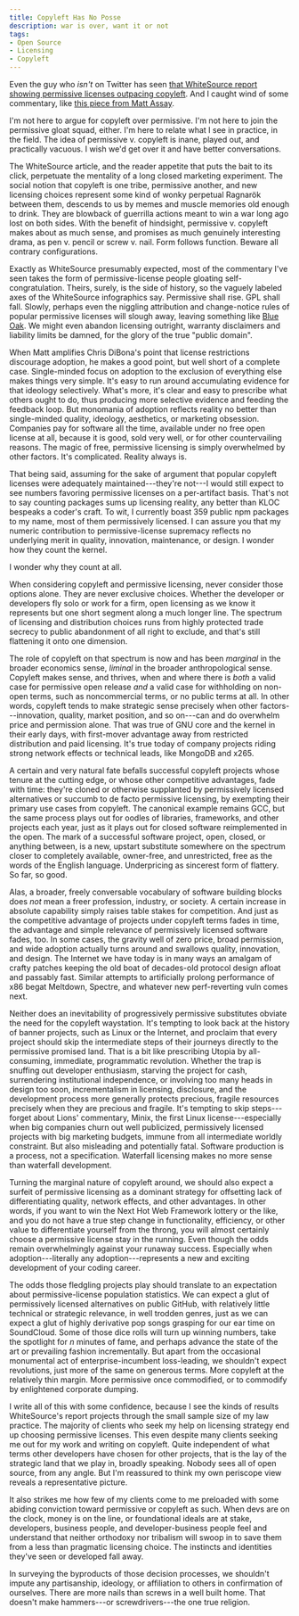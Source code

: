```yaml
---
title: Copyleft Has No Posse
description: war is over, want it or not
tags:
- Open Source
- Licensing
- Copyleft
---
```


Even the guy who _isn't_ on Twitter has seen [that WhiteSource report showing permissive licenses outpacing copyleft](https://resources.whitesourcesoftware.com/blog-whitesource/top-open-source-licenses-trends-and-predictions).  And I caught wind of some commentary, like [this piece from Matt Assay](https://www.techrepublic.com/article/digging-into-the-boom-in-permissive-open-source-licensing/).

I'm not here to argue for copyleft over permissive.  I'm not here to join the permissive gloat squad, either.  I'm here to relate what I see in practice, in the field.  The idea of permissive v. copyleft is inane, played out, and practically vacuous.  I wish we'd get over it and have better conversations.

The WhiteSource article, and the reader appetite that puts the bait to its click, perpetuate the mentality of a long closed marketing experiment.  The social notion that copyleft is one tribe, permissive another, and new licensing choices represent some kind of wonky perpetual Ragnarök between them, descends to us by memes and muscle memories old enough to drink.  They are blowback of guerrilla actions meant to win a war long ago lost on both sides.  With the benefit of hindsight, permissive v. copyleft makes about as much sense, and promises as much genuinely interesting drama, as pen v. pencil or screw v. nail.  Form follows function.  Beware all contrary configurations.

Exactly as WhiteSource presumably expected, most of the commentary I've seen takes the form of permissive-license people gloating self-congratulation.  Theirs, surely, is the side of history, so the vaguely labeled axes of the WhiteSource infographics say.  Permissive shall rise.  GPL shall fall.  Slowly, perhaps even the niggling attribution and change-notice rules of popular permissive licenses will slough away, leaving something like [Blue Oak](https://blueoakcouncil.org/license/1.0.0).  We might even abandon licensing outright, warranty disclaimers and liability limits be damned, for the glory of the true "public domain".

When Matt amplifies Chris DiBona's point that license restrictions discourage adoption, he makes a good point, but well short of a complete case.  Single-minded focus on adoption to the exclusion of everything else makes things very simple.  It's easy to run around accumulating evidence for that ideology selectively.  What's more, it's clear and easy to prescribe what others ought to do, thus producing more selective evidence and feeding the feedback loop.  But monomania of adoption reflects reality no better than single-minded quality, ideology, aesthetics, or marketing obsession.  Companies pay for software all the time, available under no free open license at all, because it is good, sold very well, or for other countervailing reasons.  The magic of free, permissive licensing is simply overwhelmed by other factors.  It's complicated.  Reality always is.

That being said, assuming for the sake of argument that popular copyleft licenses were adequately maintained---they're not---I would still expect to see numbers favoring permissive licenses on a per-artifact basis.  That's not to say counting packages sums up licensing reality, any better than KLOC bespeaks a coder's craft.  To wit, I currently boast 359 public npm packages to my name, most of them permissively licensed.  I can assure you that my numeric contribution to permissive-license supremacy reflects no underlying merit in quality, innovation, maintenance, or design.  I wonder how they count the kernel.

I wonder why they count at all.

When considering copyleft and permissive licensing, never consider those options alone.  They are never exclusive choices.  Whether the developer or developers fly solo or work for a firm, open licensing as we know it represents but one short segment along a much longer line.  The spectrum of licensing and distribution choices runs from highly protected trade secrecy to public abandonment of all right to exclude, and that's still flattening it onto one dimension.

The role of copyleft on that spectrum is now and has been _marginal_ in the broader economics sense, _liminal_ in the broader anthropological sense.  Copyleft makes sense, and thrives, when and where there is _both_ a valid case for permissive open release _and_ a valid case for withholding on non-open terms, such as noncommercial terms, or no public terms at all.  In other words, copyleft tends to make strategic sense precisely when other factors---innovation, quality, market position, and so on---can and do overwhelm price and permission alone.  That was true of GNU core and the kernel in their early days, with first-mover advantage away from restricted distribution and paid licensing.  It's true today of company projects riding strong network effects or technical leads, like MongoDB and x265.

A certain and very natural fate befalls successful copyleft projects whose tenure at the cutting edge, or whose other competitive advantages, fade with time: they're cloned or otherwise supplanted by permissively licensed alternatives or succumb to de facto permissive licensing, by exempting their primary use cases from copyleft.  The canonical example remains GCC, but the same process plays out for oodles of libraries, frameworks, and other projects each year, just as it plays out for closed software reimplemented in the open.  The mark of a successful software project, open, closed, or anything between, is a new, upstart substitute somewhere on the spectrum closer to completely available, owner-free, and unrestricted, free as the words of the English language.  Underpricing as sincerest form of flattery.  So far, so good.

Alas, a broader, freely conversable vocabulary of software building blocks does _not_ mean a freer profession, industry, or society.  A certain increase in absolute capability simply raises table stakes for competition.  And just as the competitive advantage of projects under copyleft terms fades in time, the advantage and simple relevance of permissively licensed software fades, too.  In some cases, the gravity well of zero price, broad permission, and wide adoption actually turns around and swallows quality, innovation, and design.  The Internet we have today is in many ways an amalgam of crafty patches keeping the old boat of decades-old protocol design afloat and passably fast.  Similar attempts to artificially prolong performance of x86 begat Meltdown, Spectre, and whatever new perf-reverting vuln comes next.

Neither does an inevitability of progressively permissive substitutes obviate the need for the copyleft waystation.  It's tempting to look back at the history of banner projects, such as Linux or the Internet, and proclaim that every project should skip the intermediate steps of their journeys directly to the permissive promised land.  That is a bit like prescribing Utopia by all-consuming, immediate, programmatic revolution.  Whether the trap is snuffing out developer enthusiasm, starving the project for cash, surrendering institutional independence, or involving too many heads in design too soon, incrementalism in licensing, disclosure, and the development process more generally protects precious, fragile resources precisely when they are precious and fragile.  It's tempting to skip steps---forget about Lions' commentary, Minix, the first Linux license---especially when big companies churn out well publicized, permissively licensed projects with big marketing budgets, immune from all intermediate worldly constraint.  But also misleading and potentially fatal.  Software production is a process, not a specification.  Waterfall licensing makes no more sense than waterfall development.

Turning the marginal nature of copyleft around, we should also expect a surfeit of permissive licensing as a dominant strategy for offsetting lack of differentiating quality, network effects, and other advantages.  In other words, if you want to win the Next Hot Web Framework lottery or the like, and you do not have a true step change in functionality, efficiency, or other value to differentiate yourself from the throng, you will almost certainly choose a permissive license stay in the running.  Even though the odds remain overwhelmingly against your runaway success.  Especially when adoption---literally any adoption---represents a new and exciting development of your coding career.

The odds those fledgling projects play should translate to an expectation about permissive-license population statistics.  We can expect a glut of permissively licensed alternatives on public GitHub, with relatively little technical or strategic relevance, in well trodden genres, just as we can expect a glut of highly derivative pop songs grasping for our ear time on SoundCloud.  Some of those dice rolls will turn up winning numbers, take the spotlight for _n_ minutes of fame, and perhaps advance the state of the art or prevailing fashion incrementally.  But apart from the occasional monumental act of enterprise-incumbent loss-leading, we shouldn't expect revolutions, just more of the same on generous terms.  More copyleft at the relatively thin margin.  More permissive once commodified, or to commodify by enlightened corporate dumping.

I write all of this with some confidence, because I see the kinds of results WhiteSource's report projects through the small sample size of my law practice.  The majority of clients who seek my help on licensing strategy end up choosing permissive licenses.  This even despite many clients seeking me out for my work and writing on copyleft.  Quite independent of what terms other developers have chosen for other projects, that is the lay of the strategic land that we play in, broadly speaking.  Nobody sees all of open source, from any angle.  But I'm reassured to think my own periscope view reveals a representative picture.

It also strikes me how few of my clients come to me preloaded with some abiding conviction toward permissive or copyleft as such.  When devs are on the clock, money is on the line, or foundational ideals are at stake, developers, business people, and developer-business people feel and understand that neither orthodoxy nor tribalism will swoop in to save them from a less than pragmatic licensing choice.  The instincts and identities they've seen or developed fall away.

In surveying the byproducts of those decision processes, we shouldn't impute any partisanship, ideology, or affiliation to others in confirmation of ourselves.  There are more nails than screws in a well built home.  That doesn't make hammers---or screwdrivers---the one true religion.
